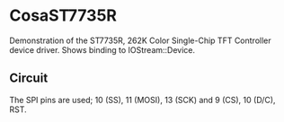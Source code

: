 CosaST7735R
===========

Demonstration of the ST7735R, 262K Color Single-Chip TFT Controller
device driver. Shows binding to IOStream::Device.

Circuit
-------
The SPI pins are used; 10 (SS), 11 (MOSI), 13 (SCK) and 9 (CS), 10 (D/C),
RST.





